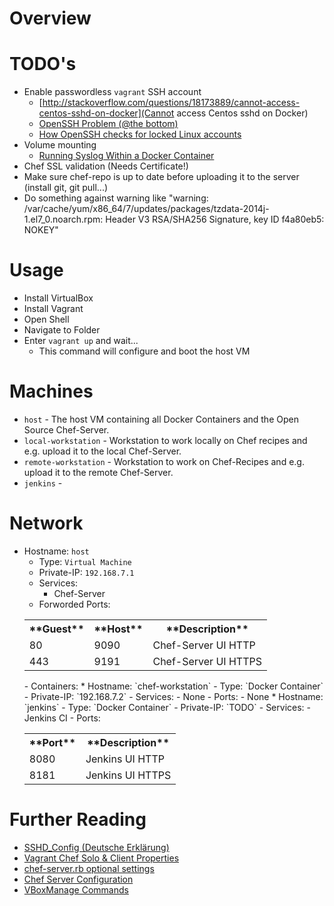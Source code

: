 Overview
========

TODO's
======

* Enable passwordless `vagrant` SSH account
	- [http://stackoverflow.com/questions/18173889/cannot-access-centos-sshd-on-docker](Cannot access Centos sshd on Docker)
	- [OpenSSH Problem (@the bottom)](http://grid.ncsa.illinois.edu/ssh/ts_server.html)
	- [How OpenSSH checks for locked Linux accounts](https://www.rodneybeede.com/How_OpenSSH_checks_for_locked_Linux_accounts.html)
* Volume mounting
	- [Running Syslog Within a Docker Container](http://www.projectatomic.io/blog/2014/09/running-syslog-within-a-docker-container/)
* Chef SSL validation (Needs Certificate!)
* Make sure chef-repo is up to date before uploading it to the server (install git, git pull...)
* Do something against warning like "warning: /var/cache/yum/x86_64/7/updates/packages/tzdata-2014j-1.el7_0.noarch.rpm: Header V3 RSA/SHA256 Signature, key ID f4a80eb5: NOKEY"

Usage
=====

* Install VirtualBox
* Install Vagrant
* Open Shell
* Navigate to Folder
* Enter `vagrant up` and wait...
	- This command will configure and boot the host VM



Machines
========

* `host` - The host VM containing all Docker Containers and the Open Source Chef-Server.
* `local-workstation` - Workstation to work locally on Chef recipes and e.g. upload it to the local Chef-Server.
* `remote-workstation` - Workstation to work on Chef-Recipes and e.g. upload it to the remote Chef-Server.
* `jenkins` - 

Network
=======

* Hostname: `host` 
	- Type: `Virtual Machine`
	- Private-IP: `192.168.7.1`
	- Services:
		- Chef-Server
	- Forworded Ports:
	<table>
		<tr><th>**Guest**</th>		<th>**Host**</th>		<th>**Description**</th></tr>
		<tr><td>80</td>				<td>9090</td>			<td>Chef-Server UI HTTP</td></tr>
		<tr><td>443</td>			<td>9191</td>			<td>Chef-Server UI HTTPS</td></tr>
	</table>
	- Containers:
		* Hostname: `chef-workstation` 
			- Type: `Docker Container`
			- Private-IP: `192.168.7.2`
			- Services:
				- None
			- Ports:
				- None
		* Hostname: `jenkins` 
			- Type: `Docker Container`
			- Private-IP: `TODO`
			- Services:
				- Jenkins CI
			- Ports:
			<table>
				<tr><th>**Port**</th>		<th>**Description**</th></tr>
				<tr><td>8080</td>			<td>Jenkins UI HTTP</td></tr>
				<tr><td>8181</td>			<td>Jenkins UI HTTPS</td></tr>
			</table>

Further Reading
===============

* [SSHD_Config (Deutsche Erklärung)](http://www.debianroot.de/server/sshd_config-1097.html)
* [Vagrant Chef Solo & Client Properties](http://docs.vagrantup.com/v2/provisioning/chef_common.html)
* [chef-server.rb optional settings](https://docs.getchef.com/config_rb_chef_server_optional_settings.html)
* [Chef Server Configuration](https://www.getchef.com/blog/2013/03/11/chef-11-server-up-and-running/)
* [VBoxManage Commands](https://www.virtualbox.org/manual/ch08.html)